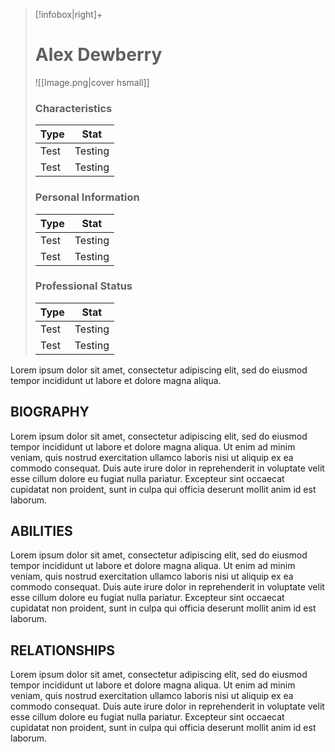 > [!infobox|right]+
> # Alex Dewberry
> ![[Image.png|cover hsmall]]
> ### Characteristics
> | Type |  Stat |
> | ---- | ---- |
> | Test | Testing |
> | Test | Testing |
> 
> ### Personal Information
> | Type | Stat |
> | ---- | ---- |
> | Test | Testing |
> | Test | Testing |
> 
> ### Professional Status
> | Type | Stat |
> | ---- | ---- |
> | Test | Testing |
> | Test | Testing |


Lorem ipsum dolor sit amet, consectetur adipiscing elit, sed do eiusmod tempor incididunt ut labore et dolore magna aliqua.

## BIOGRAPHY
Lorem ipsum dolor sit amet, consectetur adipiscing elit, sed do eiusmod tempor incididunt ut labore et dolore magna aliqua. Ut enim ad minim veniam, quis nostrud exercitation ullamco laboris nisi ut aliquip ex ea commodo consequat. Duis aute irure dolor in reprehenderit in voluptate velit esse cillum dolore eu fugiat nulla pariatur. Excepteur sint occaecat cupidatat non proident, sunt in culpa qui officia deserunt mollit anim id est laborum.

## ABILITIES
Lorem ipsum dolor sit amet, consectetur adipiscing elit, sed do eiusmod tempor incididunt ut labore et dolore magna aliqua. Ut enim ad minim veniam, quis nostrud exercitation ullamco laboris nisi ut aliquip ex ea commodo consequat. Duis aute irure dolor in reprehenderit in voluptate velit esse cillum dolore eu fugiat nulla pariatur. Excepteur sint occaecat cupidatat non proident, sunt in culpa qui officia deserunt mollit anim id est laborum.

## RELATIONSHIPS
Lorem ipsum dolor sit amet, consectetur adipiscing elit, sed do eiusmod tempor incididunt ut labore et dolore magna aliqua. Ut enim ad minim veniam, quis nostrud exercitation ullamco laboris nisi ut aliquip ex ea commodo consequat. Duis aute irure dolor in reprehenderit in voluptate velit esse cillum dolore eu fugiat nulla pariatur. Excepteur sint occaecat cupidatat non proident, sunt in culpa qui officia deserunt mollit anim id est laborum.
